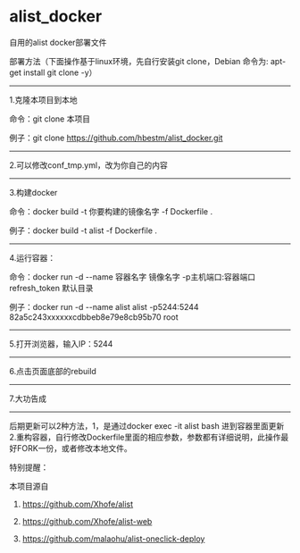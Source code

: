 # alist_docker
自用的alist docker部署文件

部署方法（下面操作基于linux环境，先自行安装git clone，Debian 命令为: apt-get install git clone -y）

--------------------------------------------------------------------------------------------------
1.克隆本项目到本地

命令：git clone 本项目

例子：git clone https://github.com/hbestm/alist_docker.git

--------------------------------------------------------------------------------------------------
2.可以修改conf_tmp.yml，改为你自己的内容

--------------------------------------------------------------------------------------------------
3.构建docker

命令：docker build -t 你要构建的镜像名字 -f Dockerfile .

例子：docker build -t alist -f Dockerfile .

--------------------------------------------------------------------------------------------------
4.运行容器：

命令：docker run -d --name 容器名字 镜像名字 -p主机端口:容器端口 refresh_token 默认目录

例子：docker run -d --name alist alist -p5244:5244 82a5c243xxxxxxcdbbeb8e79e8cb95b70 root

--------------------------------------------------------------------------------------------------
5.打开浏览器，输入IP：5244

--------------------------------------------------------------------------------------------------

6.点击页面底部的rebuild

--------------------------------------------------------------------------------------------------

7.大功告成

--------------------------------------------------------------------------------------------------

后期更新可以2种方法，1，是通过docker exec -it alist bash 进到容器里面更新 2.重构容器，自行修改Dockerfile里面的相应参数，参数都有详细说明，此操作最好FORK一份，或者修改本地文件。



特别提醒：

本项目源自

1. https://github.com/Xhofe/alist

2. https://github.com/Xhofe/alist-web

3. https://github.com/malaohu/alist-oneclick-deploy
